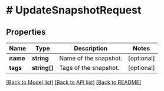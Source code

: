 # # UpdateSnapshotRequest

## Properties

Name | Type | Description | Notes
------------ | ------------- | ------------- | -------------
**name** | **string** | Name of the snapshot. | [optional]
**tags** | **string[]** | Tags of the snapshot. | [optional]

[[Back to Model list]](../../README.md#models) [[Back to API list]](../../README.md#endpoints) [[Back to README]](../../README.md)
